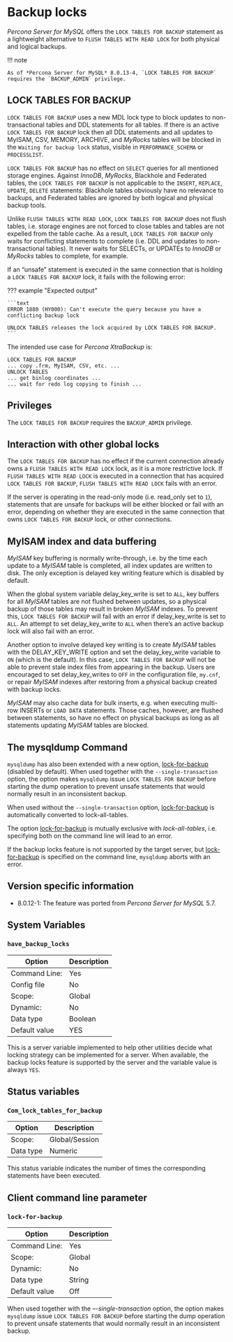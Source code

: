# Backup locks

*Percona Server for MySQL* offers the `LOCK TABLES FOR BACKUP` statement as a
lightweight alternative to `FLUSH TABLES WITH READ LOCK` for both physical and
logical backups.

!!! note

    As of *Percona Server for MySQL* 8.0.13-4, `LOCK TABLES FOR BACKUP` requires the `BACKUP_ADMIN` privilege.

## LOCK TABLES FOR BACKUP

`LOCK TABLES FOR BACKUP` uses a new MDL lock type to block updates to
non-transactional tables and DDL statements for all tables. If there is an
active `LOCK TABLES FOR BACKUP` lock then all DDL statements and all updates
to MyISAM, CSV, MEMORY, ARCHIVE, and *MyRocks* tables will be blocked
in the `Waiting for backup lock` status, visible in `PERFORMANCE_SCHEMA` or
`PROCESSLIST`.

`LOCK TABLES FOR BACKUP` has no effect on `SELECT` queries for all mentioned
storage engines. Against *InnoDB*, *MyRocks*, Blackhole and Federated tables,
the `LOCK TABLES FOR BACKUP` is not applicable to the `INSERT`, `REPLACE`,
`UPDATE`, `DELETE` statements: Blackhole tables obviously have no relevance
to backups, and Federated tables are ignored by both logical and physical backup
tools.

Unlike `FLUSH TABLES WITH READ LOCK`, `LOCK TABLES FOR BACKUP` does not
flush tables, i.e. storage engines are not forced to close tables and tables are
not expelled from the table cache. As a result, `LOCK TABLES FOR BACKUP` only
waits for conflicting statements to complete (i.e. DDL and updates to
non-transactional tables). It never waits for SELECTs, or UPDATEs to *InnoDB* or
*MyRocks* tables to complete, for example.

If an “unsafe” statement is executed in the same connection that is holding a
`LOCK TABLES FOR BACKUP` lock, it fails with the following error:

??? example "Expected output"

    ```text
    ERROR 1880 (HY000): Can't execute the query because you have a conflicting backup lock

    UNLOCK TABLES releases the lock acquired by LOCK TABLES FOR BACKUP.
    ```

The intended use case for *Percona XtraBackup* is:

```text
LOCK TABLES FOR BACKUP
... copy .frm, MyISAM, CSV, etc. ...
UNLOCK TABLES
... get binlog coordinates ...
... wait for redo log copying to finish ...
```

## Privileges

The `LOCK TABLES FOR BACKUP` requires the `BACKUP_ADMIN`
privilege.

## Interaction with other global locks

The `LOCK TABLES FOR BACKUP` has no effect if the current connection already
owns a `FLUSH TABLES WITH READ LOCK` lock, as it is a more restrictive
lock. If `FLUSH TABLES WITH READ LOCK` is executed in a connection that has
acquired `LOCK TABLES FOR BACKUP`, `FLUSH TABLES WITH READ LOCK` fails with
an error.

If the server is operating in the read-only mode (i.e. read_only set
to `1`), statements that are unsafe for backups will be either blocked or fail
with an error, depending on whether they are executed in the same connection
that owns `LOCK TABLES FOR BACKUP` lock, or other connections.

## MyISAM index and data buffering

*MyISAM* key buffering is normally write-through, i.e. by the time each update
to a *MyISAM* table is completed, all index updates are written to disk. The
only exception is delayed key writing feature which is disabled by default.

When the global system variable delay_key_write is set to `ALL`,
key buffers for all *MyISAM* tables are not flushed between updates, so a
physical backup of those tables may result in broken *MyISAM* indexes. To
prevent this, `LOCK TABLES FOR BACKUP` will fail with an error if
delay_key_write is set to `ALL`. An attempt to set delay_key_write to `ALL` when there’s an active backup lock will
also fail with an error.

Another option to involve delayed key writing is to create *MyISAM* tables with
the DELAY_KEY_WRITE option and set the delay_key_write variable to
`ON` (which is the default). In this case, `LOCK TABLES FOR BACKUP` will not
be able to prevent stale index files from appearing in the backup. Users are
encouraged to set delay_key_writes to `OFF` in the configuration
file, `my.cnf`, or repair *MyISAM* indexes after restoring from a physical
backup created with backup locks.

*MyISAM* may also cache data for bulk inserts, e.g. when executing multi-row
INSERTs or `LOAD DATA` statements. Those caches, however, are flushed between
statements, so have no effect on physical backups as long as all statements
updating *MyISAM* tables are blocked.

## The mysqldump Command

`mysqldump` has also been extended with a new option,
[lock-for-backup](#backup-locks) (disabled by default). When used together with the
`--single-transaction` option, the option makes `mysqldump` issue
`LOCK TABLES FOR BACKUP` before starting the dump operation to prevent unsafe
statements that would normally result in an inconsistent backup.

When used without the `--single-transaction` option,
[lock-for-backup](#backup-locks) is automatically converted to lock-all-tables.

The option [lock-for-backup](#backup-locks) is mutually exclusive with *lock-all-tables*, i.e. specifying both on the command line will lead to
an error.

If the backup locks feature is not supported by the target server, but
[lock-for-backup](#backup-locks) is specified on the command line, `mysqldump` aborts with an error.

## Version specific information

* 8.0.12-1: The feature was ported from *Percona Server for MySQL* 5.7.

## System Variables

### `have_backup_locks`

| Option         | Description        |
| -------------- | ------------------ |
| Command Line:  | Yes                |
| Config file    | No                 |
| Scope:         | Global             |
| Dynamic:       | No                 |
| Data type      | Boolean            |
| Default value   | YES                |

This is a server variable implemented to help other utilities decide what
locking strategy can be implemented for a server. When available, the backup
locks feature is supported by the server and the variable value is always
`YES`.

## Status variables

### `Com_lock_tables_for_backup`

| Option         | Description        |
| -------------- | ------------------ |
| Scope:         | Global/Session     |
| Data type      | Numeric            |

This status variable indicates the number of times the corresponding statements
have been executed.

## Client command line parameter

### `lock-for-backup`

| Option         | Description        |
| -------------- | ------------------ |
| Command Line:  | Yes                |
| Scope:         | Global             |
| Dynamic:       | No                 |
| Data type      | String             |
| Default value   | Off                |

When used together with the *–-single-transaction* option, the option
makes `mysqldump` issue `LOCK TABLES FOR BACKUP` before starting the dump
operation to prevent unsafe statements that would normally result in an
inconsistent backup.
